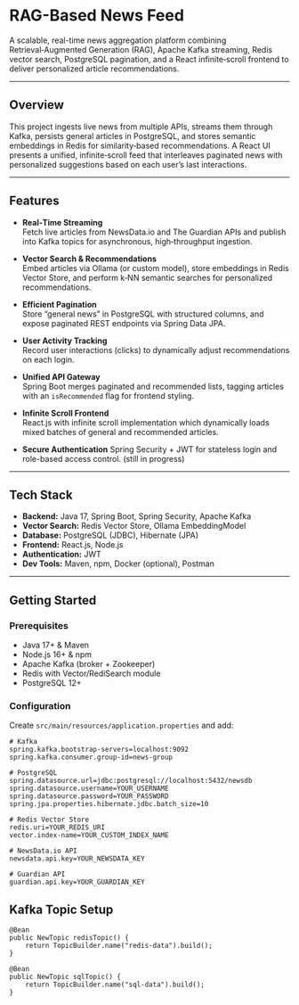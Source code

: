 # RAG-Based News Feed

A scalable, real-time news aggregation platform combining Retrieval‑Augmented Generation (RAG), Apache Kafka streaming, Redis vector search, PostgreSQL pagination, and a React infinite‑scroll frontend to deliver personalized article recommendations.

---

## Overview

This project ingests live news from multiple APIs, streams them through Kafka, persists general articles in PostgreSQL, and stores semantic embeddings in Redis for similarity‑based recommendations. A React UI presents a unified, infinite‑scroll feed that interleaves paginated news with personalized suggestions based on each user’s last interactions.

---

## Features

- **Real‑Time Streaming**  
  Fetch live articles from NewsData.io and The Guardian APIs and publish into Kafka topics for asynchronous, high‑throughput ingestion.

- **Vector Search & Recommendations**  
  Embed articles via Ollama (or custom model), store embeddings in Redis Vector Store, and perform k‑NN semantic searches for personalized recommendations.

- **Efficient Pagination**  
  Store “general news” in PostgreSQL with structured columns, and expose paginated REST endpoints via Spring Data JPA.

- **User Activity Tracking**  
  Record user interactions (clicks) to dynamically adjust recommendations on each login.

- **Unified API Gateway**  
  Spring Boot merges paginated and recommended lists, tagging articles with an `isRecommended` flag for frontend styling.

- **Infinite Scroll Frontend**  
  React.js with infinite scroll implementation which dynamically loads mixed batches of general and recommended articles.

- **Secure Authentication** 
  Spring Security + JWT for stateless login and role-based access control.  (still in progress)

---

## Tech Stack

- **Backend:** Java 17, Spring Boot, Spring Security, Apache Kafka  
- **Vector Search:** Redis Vector Store, Ollama EmbeddingModel  
- **Database:** PostgreSQL (JDBC), Hibernate (JPA)  
- **Frontend:** React.js, Node.js  
- **Authentication:** JWT  
- **Dev Tools:** Maven, npm, Docker (optional), Postman

---

## Getting Started

### Prerequisites

- Java 17+ & Maven  
- Node.js 16+ & npm  
- Apache Kafka (broker + Zookeeper)  
- Redis with Vector/RediSearch module  
- PostgreSQL 12+

### Configuration

Create `src/main/resources/application.properties` and add:

```properties
# Kafka
spring.kafka.bootstrap-servers=localhost:9092
spring.kafka.consumer.group-id=news-group

# PostgreSQL
spring.datasource.url=jdbc:postgresql://localhost:5432/newsdb
spring.datasource.username=YOUR_USERNAME
spring.datasource.password=YOUR_PASSWORD
spring.jpa.properties.hibernate.jdbc.batch_size=10

# Redis Vector Store
redis.uri=YOUR_REDIS_URI
vector.index-name=YOUR_CUSTOM_INDEX_NAME

# NewsData.io API
newsdata.api.key=YOUR_NEWSDATA_KEY

# Guardian API
guardian.api.key=YOUR_GUARDIAN_KEY
`````

## Kafka Topic Setup
```properties
@Bean
public NewTopic redisTopic() {
    return TopicBuilder.name("redis-data").build();
}

@Bean
public NewTopic sqlTopic() {
    return TopicBuilder.name("sql-data").build();
}
`````

